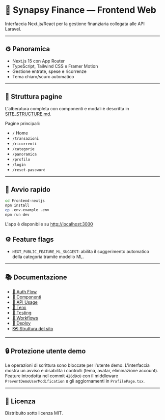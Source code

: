 # 🌈 Synapsy Finance — Frontend Web

Interfaccia Next.js/React per la gestione finanziaria collegata alle API Laravel.

---

## ⚙️ Panoramica
- Next.js 15 con App Router
- TypeScript, Tailwind CSS e Framer Motion
- Gestione entrate, spese e ricorrenze
- Tema chiaro/scuro automatico

---

## 📄 Struttura pagine
L'alberatura completa con componenti e modali è descritta in [SITE_STRUCTURE.md](SITE_STRUCTURE.md).

Pagine principali:
- `/` Home
- `/transazioni`
- `/ricorrenti`
- `/categorie`
- `/panoramica`
- `/profilo`
- `/login`
- `/reset-password`

---

## 🚀 Avvio rapido
```bash
cd Frontend-nextjs
npm install
cp .env.example .env
npm run dev
```
L'app è disponibile su [http://localhost:3000](http://localhost:3000)

## ⚙️ Feature flags
- `NEXT_PUBLIC_FEATURE_ML_SUGGEST`: abilita il suggerimento automatico della categoria tramite modello ML.

---

## 📚 Documentazione
- [🔐 Auth Flow](AUTH_FLOW.md)
- [🧩 Componenti](COMPONENTS.md)
- [🔌 API Usage](API_USAGE.md)
- [🎨 Temi](THEMES.md)
- [🧪 Testing](TESTING.md)
- [🔄 Workflows](WORKFLOWS.md)
- [🚀 Deploy](DEPLOY.md)
- [🗺️ Struttura del sito](SITE_STRUCTURE.md)

---

## 🔒 Protezione utente demo
Le operazioni di scrittura sono bloccate per l'utente demo. L'interfaccia mostra un avviso e disabilita i controlli (tema, avatar, eliminazione account). Feature introdotta nel commit `426d9c0` con il middleware `PreventDemoUserModification` e gli aggiornamenti in `ProfilePage.tsx`.

---

## 📄 Licenza
Distribuito sotto licenza MIT.
